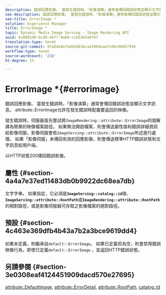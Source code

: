 ```yaml
---
description: 錯誤回應影像。 當發生錯誤時，「影像演算」通常會傳回錯誤狀態並顯示文字訊息。 attribute ErrorImage允許在發生錯誤時配置要返回的映像。
seo-description: 錯誤回應影像。 當發生錯誤時，「影像演算」通常會傳回錯誤狀態並顯示文字訊息。 attribute ErrorImage允許在發生錯誤時配置要返回的映像。
seo-title: ErrorImage *
solution: Experience Manager
title: ErrorImage *
topic: Dynamic Media Image Serving - Image Rendering API
uuid: 6c8801d0-8cd0-4477-9a60-ccbb343a0747
translation-type: tm+mt
source-git-commit: 97a84e8e7edd3d834ca42069eae7c09c00d57938
workflow-type: tm+mt
source-wordcount: '238'
ht-degree: 1%

---
```



# ErrorImage *{#errorimage}

錯誤回應影像。 當發生錯誤時，「影像演算」通常會傳回錯誤狀態並顯示文字訊息。 attribute::ErrorImage允許在發生錯誤時配置要返回的映像。

發生錯誤時，伺服器首先嘗試將`ImageRendering::attribute::ErrorImage`的值解譯為簡單的映像檔案路徑。 如果無法開啟檔案，則會傳送屬性值和錯誤詳細資訊給影像伺服，影像伺服會依`ImageServing::attribute::ErrorImage`所述進行處理。 如果「影像伺服」未傳回有效的回應影像，則會傳送標準HTTP錯誤狀態和文字訊息給用戶端。

以HTTP狀態200傳回錯誤影像。

## 屬性 {#section-4a4a7e37ed11483db0b9922dc68ea7db}

文字字串。 如果指定，它必須是&#x200B;**`ImageServing::catalog::id`**&#x200B;值、**`ImageServing::attribute::RootPath`**&#x200B;或&#x200B;**`ImageRendering::attribute::RootPath`**&#x200B;的相對路徑，或是影像伺服器可存取之影像檔案的絕對路徑。

## 預設 {#section-4c463e369dfb4b43a7b2a3bce9619dd4}

如果未定義，則繼承自`default::ErrorImage`。 如果已定義但為空，則會禁用錯誤映像行為，即使已定義`default::ErrorImage` ，並返回HTTP錯誤狀態。

## 另請參閱 {#section-3e0308eaf4124451909dacd570e27695}

[attribute::DefaultImage](../../../../../ir-api/material-cat/image-rendering-api-ref/c-ir-material-catalog/c-ir-attributes-reference/r-ir-defaultpix.md#reference-102c98f9b5d24d2aaaeb756653fb0e6f),  [attribute::ErrorDetail](../../../../../ir-api/material-cat/image-rendering-api-ref/c-ir-material-catalog/c-ir-attributes-reference/r-ir-errordetail.md#reference-123b56eed6cf49cea6e0490672b7c53b),  [attribute::RootPath](../../../../../ir-api/material-cat/image-rendering-api-ref/c-ir-material-catalog/c-ir-attributes-reference/r-ir-rootpath.md#reference-a4d7c96b62e14fcbad1740c702f160f3),  [catalog::Id](../../../../../ir-api/material-cat/image-rendering-api-ref/c-ir-material-catalog/c-ir-material-data-reference/r-ir-id.md#reference-cba2a53a952e403fb57a4e8569f9cf85)
